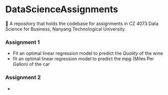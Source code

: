 # DataScienceAssignments
📓 A repository that holds the codebase for assignments in CZ 4073 Data Science for Business, Nanyang Technological University.

### Assignment 1
- Fit an optimal linear regression model to predict the *Quality* of the wine
- fit an optimal linear regression model to predict the *mpg* (Miles Per Gallon) of the car

### Assignment 2
- 